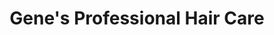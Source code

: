 ---
title: "Gene's Professional Hair Care"
url: /madison/genes-professional-hair-care/
shop: Friseur
---
